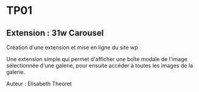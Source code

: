 
# TP01

## Extension : 31w Carousel

Création d'une extension et mise en ligne du site wp

Une extension simple qui permet d'afficher une boîte modale de l'image sélectionnée d'une galerie, pour ensuite accéder à toutes les images de la galerie.

Auteur : Elisabeth Theoret
